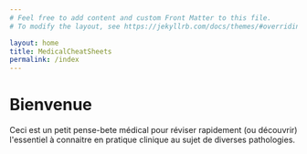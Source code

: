 ```yaml
---
# Feel free to add content and custom Front Matter to this file.
# To modify the layout, see https://jekyllrb.com/docs/themes/#overriding-theme-defaults

layout: home
title: MedicalCheatSheets
permalink: /index
---
```

# Bienvenue
Ceci est un petit pense-bete médical pour réviser rapidement (ou découvrir)
l'essentiel à connaitre en pratique clinique au sujet de diverses pathologies.
